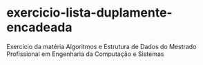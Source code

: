 # exercicio-lista-duplamente-encadeada
Exercício da matéria Algoritmos e Estrutura de Dados do Mestrado Profissional em Engenharia da Computação e Sistemas
